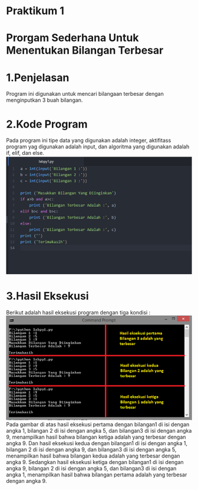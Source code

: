 # Praktikum 1
# Prorgam Sederhana Untuk Menentukan Bilangan Terbesar
# 1.Penjelasan
Program ini digunakan untuk mencari bilangaan terbesar dengan menginputkan 3 buah bilangan.
# 2.Kode Program
Pada program ini tipe data yang digunakan adalah integer, aktifitass program yag digunakan adalah input, dan algoritma yang digunakan adalah if, elif, dan else.
![image](https://github.com/refhaldo/labpy1/blob/master/1.png?raw=true)
# 3.Hasil Eksekusi
Berikut adalah hasil eksekusi program dengan tiga kondisi :
![image](https://github.com/refhaldo/labpy1/blob/master/2.png?raw=true)
Pada gambar di atas hasil eksekusi pertama dengan bilangan1 di isi dengan angka 1, bilangan 2 di isi dengan angka 5, dan bilangan3 di isi dengan angka 9, menampilkan hasil bahwa bilangan ketiga adalah yang terbesar dengan angka 9. 
Dan hasil eksekusi kedua dengan bilangan1 di isi dengan angka 1, bilangan 2 di isi dengan angka 9, dan bilangan3 di isi dengan angka 5, menampilkan hasil bahwa bilangan kedua adalah yang terbesar dengan angka 9. 
Sedangkan hasil eksekusi ketiga dengan bilangan1 di isi dengan angka 9, bilangan 2 di isi dengan angka 5, dan bilangan3 di isi dengan angka 1, menampilkan hasil bahwa bilangan pertama adalah yang terbesar dengan angka 9.

